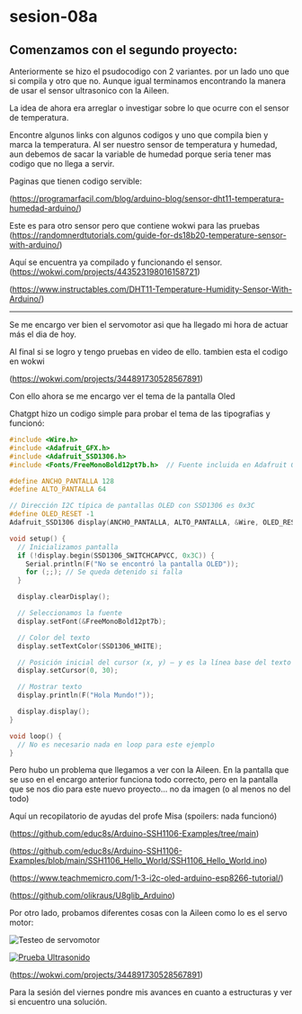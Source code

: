 # sesion-08a

## Comenzamos con el segundo proyecto: 

Anteriormente se hizo el psudocodigo con 2 variantes. por un lado uno que si compila y otro que no. Aunque igual terminamos encontrando la manera de usar el sensor ultrasonico con la Aileen.

La idea de ahora era arreglar o investigar sobre lo que ocurre con el sensor de temperatura. 

Encontre algunos links con algunos codigos y uno que compila bien y marca la temperatura. Al ser nuestro sensor de temperatura y humedad, aun debemos de sacar la variable de humedad porque seria tener mas codigo que no llega a servir.

Paginas que tienen codigo servible:

(https://programarfacil.com/blog/arduino-blog/sensor-dht11-temperatura-humedad-arduino/)

Este es para otro sensor pero que contiene wokwi para las pruebas
(https://randomnerdtutorials.com/guide-for-ds18b20-temperature-sensor-with-arduino/)

Aquí se encuentra ya compilado y funcionando el sensor.
(https://wokwi.com/projects/443523198016158721)


(https://www.instructables.com/DHT11-Temperature-Humidity-Sensor-With-Arduino/)

---

Se me encargo ver bien el servomotor asi que ha llegado mi hora de actuar más el dia de hoy.

Al final si se logro y tengo pruebas en video de ello. tambien esta el codigo en wokwi

(https://wokwi.com/projects/344891730528567891)

Con ello ahora se me encargo ver el tema de la pantalla Oled 

Chatgpt hizo un codigo simple para probar el tema de las tipografias y funcionó:

```cpp
#include <Wire.h>
#include <Adafruit_GFX.h>
#include <Adafruit_SSD1306.h>
#include <Fonts/FreeMonoBold12pt7b.h>  // Fuente incluida en Adafruit GFX

#define ANCHO_PANTALLA 128
#define ALTO_PANTALLA 64

// Dirección I2C típica de pantallas OLED con SSD1306 es 0x3C
#define OLED_RESET -1  
Adafruit_SSD1306 display(ANCHO_PANTALLA, ALTO_PANTALLA, &Wire, OLED_RESET);

void setup() {
  // Inicializamos pantalla
  if (!display.begin(SSD1306_SWITCHCAPVCC, 0x3C)) {
    Serial.println(F("No se encontró la pantalla OLED"));
    for (;;); // Se queda detenido si falla
  }

  display.clearDisplay();

  // Seleccionamos la fuente
  display.setFont(&FreeMonoBold12pt7b);

  // Color del texto
  display.setTextColor(SSD1306_WHITE);

  // Posición inicial del cursor (x, y) – y es la línea base del texto
  display.setCursor(0, 30);

  // Mostrar texto
  display.println(F("Hola Mundo!"));

  display.display();
}

void loop() {
  // No es necesario nada en loop para este ejemplo
}
```

Pero hubo un problema que llegamos a ver con la Aileen. En la pantalla que se uso en el encargo anterior funciona todo correcto, pero
en la pantalla que se nos dio para este nuevo proyecto... no da imagen (o al menos no del todo)

Aquí un recopilatorio de ayudas del profe Misa (spoilers: nada funcionó)

(https://github.com/educ8s/Arduino-SSH1106-Examples/tree/main)

(https://github.com/educ8s/Arduino-SSH1106-Examples/blob/main/SSH1106_Hello_World/SSH1106_Hello_World.ino)

(https://www.teachmemicro.com/1-3-i2c-oled-arduino-esp8266-tutorial/)

(https://github.com/olikraus/U8glib_Arduino)

Por otro lado, probamos diferentes cosas con la Aileen como lo es el servo motor:

![Testeo de servomotor](https://raw.githubusercontent.com/Coff4/dis8645-2025-02-procesos/refs/heads/main/23-Coff4/sesion-08a/imagenes/pruebaUltrasonico.jpg)

[![Prueba Ultrasonido](https://img.youtube.com/vi/ygDbRDc6Gz8/hqdefault.jpg)](https://youtube.com/shorts/ygDbRDc6Gz8?feature=share)

(https://wokwi.com/projects/344891730528567891)

Para la sesión del viernes pondre mis avances en cuanto a estructuras y ver si encuentro una solución.
